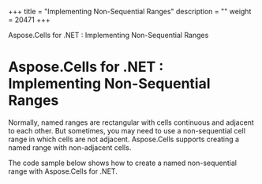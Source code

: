 +++
title = "Implementing Non-Sequential Ranges" 
description = "" 
weight = 20471 
+++

Aspose.Cells for .NET : Implementing Non-Sequential Ranges  

# Aspose.Cells for .NET : Implementing Non-Sequential Ranges


Normally, named ranges are rectangular with cells continuous and adjacent to each other. But sometimes, you may need to use a non-sequential cell range in which cells are not adjacent. Aspose.Cells supports creating a named range with non-adjacent cells.

The code sample below shows how to create a named non-sequential range with Aspose.Cells for .NET.

